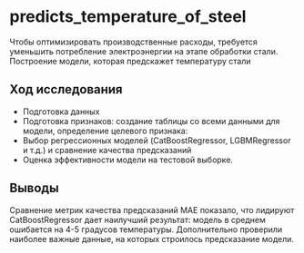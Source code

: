 # predicts_temperature_of_steel
Чтобы оптимизировать производственные расходы, требуется уменьшить потребление электроэнергии на этапе обработки стали.  Построение модели, которая предскажет температуру стали

## Ход исследования

- Подготовка данных
- Подготовка признаков: создание таблицы со всеми данными для модели, определение целевого признака:
- Выбор регрессионных моделей (CatBoostRegressor, LGBMRegressor и т.д.) и сравнение качества предсказаний
- Оценка эффективности модели на тестовой выборке.

## Выводы
Сравнение метрик качества предсказаний МАЕ показало, что лидируют СatBoostRegressor дает наилучший результат: модель в среднем ошибается на 4-5 градусов температуры.
Дополнительно проверили наиболее важные данные, на которых строилось предсказание модели.

